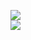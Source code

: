 [![](https://img.shields.io/badge/Made%20With-Github%20Spray-lightgrey.svg?style=for-the-badge&logo=github)](https://github.com/Annihil/github-spray#16189)  
[![](https://i.imgur.com/2DrTn0Z.gif)](https://github.com/Annihil/github-spray)